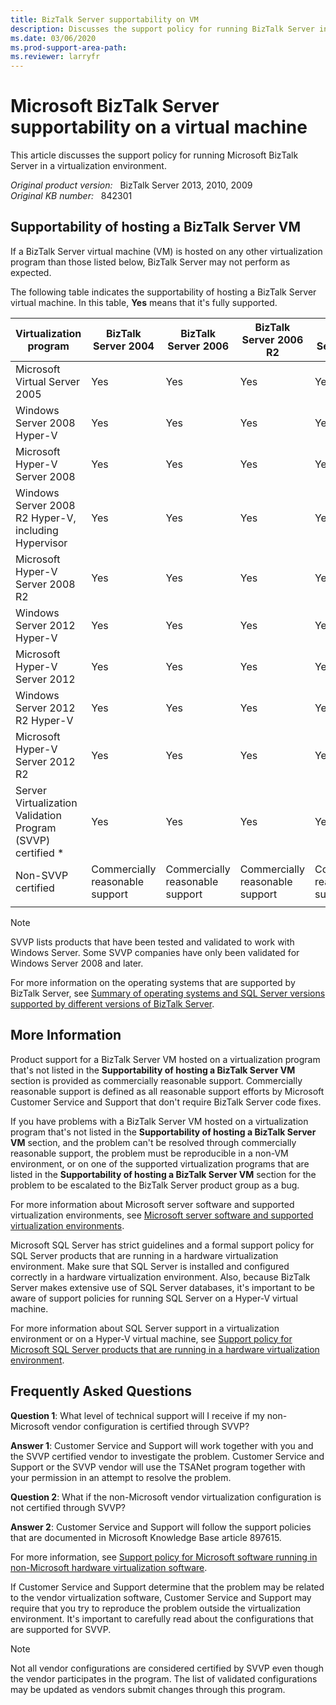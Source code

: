 ```yaml
---
title: BizTalk Server supportability on VM
description: Discusses the support policy for running BizTalk Server in a virtualization environment.
ms.date: 03/06/2020
ms.prod-support-area-path:
ms.reviewer: larryfr
---
```

# Microsoft BizTalk Server supportability on a virtual machine

This article discusses the support policy for running Microsoft BizTalk Server in a virtualization environment.

_Original product version:_ &nbsp; BizTalk Server 2013, 2010, 2009  
_Original KB number:_ &nbsp; 842301

## Supportability of hosting a BizTalk Server VM

If a BizTalk Server virtual machine (VM) is hosted on any other virtualization program than those listed below, BizTalk Server may not perform as expected.

The following table indicates the supportability of hosting a BizTalk Server virtual machine. In this table, **Yes** means that it's fully supported.

|Virtualization program|BizTalk Server 2004|BizTalk Server 2006|BizTalk Server 2006 R2|BizTalk Server 2009|BizTalk Server 2010|BizTalk Server 2013|BizTalk Server 2013 R2|
|-|-|-|-|-|-|-|-|
|Microsoft Virtual Server 2005|Yes|Yes|Yes|Yes|No|No|No|
|Windows Server 2008 Hyper-V|Yes|Yes|Yes|Yes|Yes|No|No|
|Microsoft Hyper-V Server 2008|Yes|Yes|Yes|Yes|Yes|No|No|
|Windows Server 2008 R2 Hyper-V, including Hypervisor|Yes|Yes|Yes|Yes|Yes|Yes|Yes|
|Microsoft Hyper-V Server 2008 R2|Yes|Yes|Yes|Yes|Yes|Yes|Yes|
|Windows Server 2012 Hyper-V|Yes|Yes|Yes|Yes|Yes|Yes|Yes|
|Microsoft Hyper-V Server 2012|Yes|Yes|Yes|Yes|Yes|Yes|Yes|
|Windows Server 2012 R2 Hyper-V|Yes|Yes|Yes|Yes|Yes|Yes|Yes|
|Microsoft Hyper-V Server 2012 R2|Yes|Yes|Yes|Yes|Yes|Yes|Yes|
|Server Virtualization Validation Program (SVVP) certified *|Yes|Yes|Yes|Yes|Yes|Yes|Yes|
|Non-SVVP certified|Commercially reasonable support|Commercially reasonable support|Commercially reasonable support|Commercially reasonable support|Commercially reasonable support|Commercially reasonable support|Commercially reasonable support|
|||||||||

> [!NOTE]
> SVVP lists products that have been tested and validated to work with Windows Server. Some SVVP companies have only been validated for Windows Server 2008 and later.

For more information on the operating systems that are supported by BizTalk Server, see [Summary of operating systems and SQL Server versions supported by different versions of BizTalk Server](https://support.microsoft.com/help/926628).

## More Information

Product support for a BizTalk Server VM hosted on a virtualization program that's not listed in the **Supportability of hosting a BizTalk Server VM** section is provided as commercially reasonable support. Commercially reasonable support is defined as all reasonable support efforts by Microsoft Customer Service and Support that don't require BizTalk Server code fixes.

If you have problems with a BizTalk Server VM hosted on a virtualization program that's not listed in the **Supportability of hosting a BizTalk Server VM** section, and the problem can't be resolved through commercially reasonable support, the problem must be reproducible in a non-VM environment, or on one of the supported virtualization programs that are listed in the **Supportability of hosting a BizTalk Server VM** section for the problem to be escalated to the BizTalk Server product group as a bug.

For more information about Microsoft server software and supported virtualization environments, see [Microsoft server software and supported virtualization environments](https://support.microsoft.com/help/957006).

Microsoft SQL Server has strict guidelines and a formal support policy for SQL Server products that are running in a hardware virtualization environment. Make sure that SQL Server is installed and configured correctly in a hardware virtualization environment. Also, because BizTalk Server makes extensive use of SQL Server databases, it's important to be aware of support policies for running SQL Server on a Hyper-V virtual machine.

For more information about SQL Server support in a virtualization environment or on a Hyper-V virtual machine, see [Support policy for Microsoft SQL Server products that are running in a hardware virtualization environment](https://support.microsoft.com/help/956893).

## Frequently Asked Questions

**Question 1**: What level of technical support will I receive if my non-Microsoft vendor configuration is certified through SVVP?

**Answer 1**: Customer Service and Support will work together with you and the SVVP certified vendor to investigate the problem. Customer Service and Support or the SVVP vendor will  use the TSANet program together with your permission in an attempt to resolve the problem.

**Question 2**: What if the non-Microsoft vendor virtualization configuration is not certified through SVVP?

**Answer 2**: Customer Service and Support will follow the support policies that are documented in Microsoft Knowledge Base article 897615.

For more information, see [Support policy for Microsoft software running in non-Microsoft hardware virtualization software](https://support.microsoft.com/help/897615).

If Customer Service and Support determine that the problem may be related to the vendor virtualization software, Customer Service and Support may require that you try to reproduce the problem outside the virtualization environment. It's important to carefully read about the configurations that are supported for SVVP.

> [!NOTE]
> Not all vendor configurations are considered certified by SVVP even though the vendor participates in the program. The list of validated configurations may be updated as vendors submit changes through this program.
